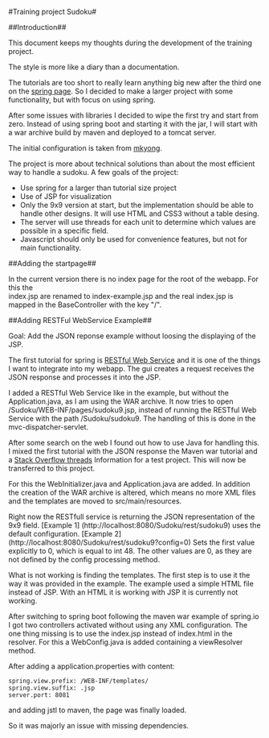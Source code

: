 #Training project Sudoku#

##Introduction##

This document keeps my thoughts during the development of the training project.

The style is more like a diary than a documentation. 

The tutorials are too short to really learn anything big new after the third one on the [spring page](spring.io).
So I decided to make a larger project with some functionality, but with focus on using spring.

After some issues with libraries I decided to wipe the first try and start from zero. Instead of using 
spring boot and starting it with the jar, I will start with a war archive build by maven and deployed to a tomcat 
server. 

The initial configuration is taken from 
[mkyong](http://www.mkyong.com/maven/how-to-create-a-web-application-project-with-maven/).

The project is more about technical solutions than about the most efficient way to handle a sudoku.
A few goals of the project:

- Use spring for a larger than tutorial size project
- Use of JSP for visualization
- Only the 9x9 version at start, but the implementation should be able to handle other designs.
  It will use HTML and CSS3 without a table desing. 
- The server will use threads for each unit to determine which values are possible in a specific field.
- Javascript should only be used for convenience features, but not for main functionality.


##Adding the startpage##

In the current version there is no index page for the root of the webapp. For this the  
index.jsp are renamed to index-example.jsp and the real index.jsp is mapped in the BaseController with the 
key "/".

##Adding RESTFul WebService Example##

Goal: Add the JSON reponse example without loosing the displaying of the JSP.

The first tutorial for spring is [RESTful Web Service](http://spring.io/guides/gs/rest-service/) and it
is one of the things I want to integrate into my webapp. The gui creates a request receives the JSON 
response and processes it into the JSP.

I added a RESTful Web Service like in the example, but without the Application.java, as I am using the WAR
archive. It now tries to open /Sudoku/WEB-INF/pages/sudoku9.jsp,
instead of running the RESTful Web Service with the path /Sudoku/sudoku9.
The handling of this is done in the mvc-dispatcher-servlet.

After some search on the web I found out how to use Java for handling this. I mixed the first tutorial
with the JSON response the Maven war tutorial and a [Stack Overflow threads](http://stackoverflow.com/questions/19068530/how-to-map-multiple-controllers-in-spring-mvc) Information for a test project. This will now be transferred 
to this project.

For this the WebInitializer.java and Application.java are added.
In addition the creation of the WAR archive is altered, which means no more XML files and the templates are
moved to src/main/resources. 

Right now the RESTfull service is returning the JSON representation of the 9x9 field.
[Example 1] (http://localhost:8080/Sudoku/rest/sudoku9) uses the default configuration.
[Example 2] (http://localhost:8080/Sudoku/rest/sudoku9?config=0) Sets the first value explicitly to 0, which is
equal to int 48. The other values are 0, as they are not defined by the config processing method.

What is not working is finding the templates. The first step is to use it the way it was provided in the example.
The example used a simple HTML file instead of JSP. With an HTML it is working with JSP it is currently not working.

After switching to spring boot following the maven war example of spring.io I got two controllers activated without
using any XML configuration. The one thing missing is to use the index.jsp instead of index.html in the resolver. 
For this a WebConfig.java is added containing a viewResolver method.

After adding a application.properties with content:

    spring.view.prefix: /WEB-INF/templates/
    spring.view.suffix: .jsp
    server.port: 8081

and adding jstl to maven, the page was finally loaded.

So it was majorly an issue with missing dependencies.
